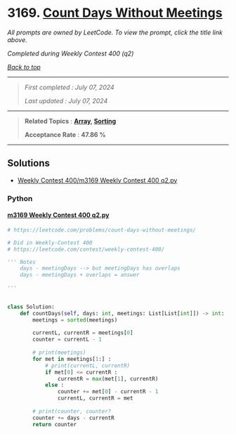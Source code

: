 # 3169. [Count Days Without Meetings](<https://leetcode.com/problems/count-days-without-meetings>)

*All prompts are owned by LeetCode. To view the prompt, click the title link above.*

*Completed during Weekly Contest 400 (q2)*

*[Back to top](<../README.md>)*

------

> *First completed : July 07, 2024*
>
> *Last updated : July 07, 2024*

------

> **Related Topics** : **[Array](<by_topic/Array.md>), [Sorting](<by_topic/Sorting.md>)**
>
> **Acceptance Rate** : **47.86 %**

------

## Solutions

- [Weekly Contest 400/m3169 Weekly Contest 400 q2.py](<../my-submissions/Weekly Contest 400/m3169 Weekly Contest 400 q2.py>)
### Python
#### [m3169 Weekly Contest 400 q2.py](<../my-submissions/Weekly Contest 400/m3169 Weekly Contest 400 q2.py>)
```Python
# https://leetcode.com/problems/count-days-without-meetings/

# Did in Weekly-Contest 400
# https://leetcode.com/contest/weekly-contest-400/

''' Notes
    days - meetingDays --> but meetingDays has overlaps
    days - meetingDays + overlaps = answer
    
'''


class Solution:
    def countDays(self, days: int, meetings: List[List[int]]) -> int:
        meetings = sorted(meetings)
        
        currentL, currentR = meetings[0]
        counter = currentL - 1
        
        # print(meetings)
        for met in meetings[1:] :
            # print(currentL, currentR)
            if met[0] <= currentR :
                currentR = max(met[1], currentR)
            else :
                counter += met[0] - currentR - 1
                currentL, currentR = met
                
        # print(counter, counter?
        counter += days - currentR
        return counter
```

